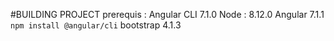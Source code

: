 #BUILDING PROJECT
prerequis : 
Angular CLI 7.1.0
Node :  8.12.0
Angular 7.1.1
```npm install @angular/cli```
bootstrap 4.1.3
